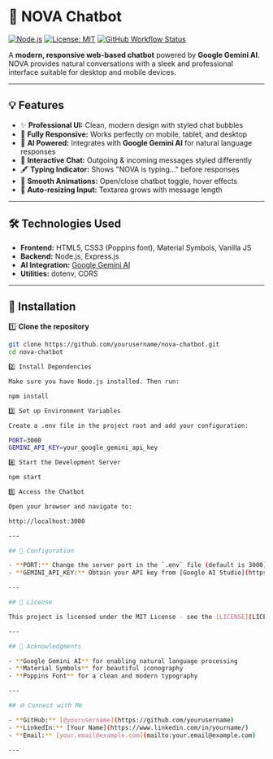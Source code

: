 # 🚀 NOVA Chatbot

[![Node.js](https://img.shields.io/badge/Node.js-18.16-green?logo=node.js)](https://nodejs.org/) 
[![License: MIT](https://img.shields.io/badge/License-MIT-yellow.svg)](LICENSE) 
[![GitHub Workflow Status](https://img.shields.io/github/actions/workflow/status/yourusername/nova-chatbot/nodejs.yml?style=flat-square)](https://github.com/yourusername/nova-chatbot/actions)

A **modern, responsive web-based chatbot** powered by **Google Gemini AI**. NOVA provides natural conversations with a sleek and professional interface suitable for desktop and mobile devices.

---

## 💡 Features

- ✨ **Professional UI:** Clean, modern design with styled chat bubbles  
- 📱 **Fully Responsive:** Works perfectly on mobile, tablet, and desktop  
- 🤖 **AI Powered:** Integrates with **Google Gemini AI** for natural language responses  
- 💬 **Interactive Chat:** Outgoing & incoming messages styled differently  
- 🖋 **Typing Indicator:** Shows "NOVA is typing…" before responses  
- 🔄 **Smooth Animations:** Open/close chatbot toggle, hover effects  
- 📝 **Auto-resizing Input:** Textarea grows with message length  

---

## 🛠 Technologies Used

- **Frontend:** HTML5, CSS3 (Poppins font), Material Symbols, Vanilla JS  
- **Backend:** Node.js, Express.js  
- **AI Integration:** [Google Gemini AI](https://developers.generativeai.google/)  
- **Utilities:** dotenv, CORS  

---

## 🚀 Installation

1️⃣ **Clone the repository**
```bash
git clone https://github.com/yourusername/nova-chatbot.git
cd nova-chatbot

2️⃣ Install Dependencies

Make sure you have Node.js installed. Then run:

npm install

3️⃣ Set up Environment Variables

Create a .env file in the project root and add your configuration:

PORT=3000
GEMINI_API_KEY=your_google_gemini_api_key

4️⃣ Start the Development Server

npm start

5️⃣ Access the Chatbot

Open your browser and navigate to:

http://localhost:3000

---

## 🔧 Configuration

- **PORT:** Change the server port in the `.env` file (default is 3000)  
- **GEMINI_API_KEY:** Obtain your API key from [Google AI Studio](https://aistudio.google.com/app/apikey)  

---

## 📝 License

This project is licensed under the MIT License - see the [LICENSE](LICENSE) file for details.

---

## 🙏 Acknowledgments

- **Google Gemini AI** for enabling natural language processing  
- **Material Symbols** for beautiful iconography  
- **Poppins Font** for a clean and modern typography  

---

## 🌐 Connect with Me

- **GitHub:** [@yourusername](https://github.com/yourusername)  
- **LinkedIn:** [Your Name](https://www.linkedin.com/in/yourname/)  
- **Email:** [your.email@example.com](mailto:your.email@example.com)  

---

